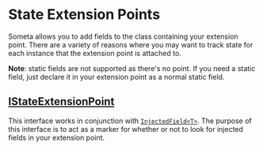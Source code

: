 <!--
GENERATED FILE - DO NOT EDIT
This file was generated by [MarkdownSnippets](https://github.com/SimonCropp/MarkdownSnippets).
Source File: /Someta.Docs/ExtensionPoints/StateExtensionPoints.source.md
To change this file edit the source file and then run MarkdownSnippets.
-->

# State Extension Points

Someta allows you to add fields to the class containing your extension point.  There are a variety of reasons where you may want to track state for each instance that the extension point is attached to.  

**Note**: static fields are not supported as there's no point.  If you need a static field, just declare it in your extension point as a normal static field.

## [IStateExtensionPoint](/Someta/IStateExtensionPoint.cs)

This interface works in conjunction with [`InjectedField<T>`](../../Someta/InjectedField.cs).  The purpose of this interface is to act as a marker for whether or not to look for injected fields in your extension point.
